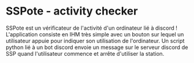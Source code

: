 # SSPote - activity checker
SSPote est un vérificateur de l'activité d'un ordinateur lié à discord !
L'application consiste en IHM très simple avec un bouton sur lequel un utilisateur appuie pour indiquer son utilisation de l'ordinateur.
Un script python lié à un bot discord envoie un message sur le serveur discord de SSP quand l'utilisateur commence et arrête d'utiliser la station.
